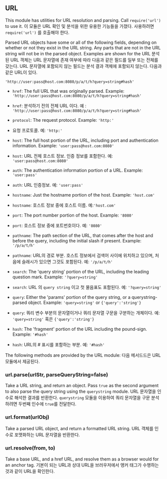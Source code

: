 ## URL

This module has utilities for URL resolution and parsing.
Call `require('url')` to use it.
이 모듈은 URL 확인 및 분석을 위한 유용한 기능들을 가졌다.
사용하려면 `require('url')` 를 호출해야 한다.

Parsed URL objects have some or all of the following fields, depending on
whether or not they exist in the URL string. Any parts that are not in the URL
string will not be in the parsed object. Examples are shown for the URL
분석된 URL 객체는 URL 문자열에 존재 여부에 따라 다음과 같은 필드를 일부 또는 전체를
갖는다.  URL 문자열에 포함되지 않는 필드는 분석 결과 객체에 포함되지 않는다.
다음과 같은 URL이 있다.

`'http://user:pass@host.com:8080/p/a/t/h?query=string#hash'`

* `href`: The full URL that was originally parsed.
  Example: `'http://user:pass@host.com:8080/p/a/t/h?query=string#hash'`

* `href`: 분석하기 전의 전체 URL 이다.
  예 : `'http://user:pass@host.com:8080/p/a/t/h?query=string#hash'`

* `protocol`: The request protocol.
  Example: `'http:'`

* 요청 프로토콜.
  예: `'http:'`

* `host`: The full host portion of the URL, including port and authentication information.
  Example: `'user:pass@host.com:8080'`

* `host`: URL 전체 호스트 정보. 인증 정보를 포함한다.
  예: `'user:pass@host.com:8080'`

* `auth`: The authentication information portion of a URL.
  Example: `'user:pass'`

* `auth`:  URL 인증정보.
  예: `'user:pass'`

* `hostname`: Just the hostname portion of the host.
  Example: `'host.com'`

* `hostname`: 호스트 정보 중에 호스트 이름.
  예:`'host.com'`

* `port`: The port number portion of the host.
  Example: `'8080'`

* `port`: 호스트 정보 중에 포트번호이다.
예: `'8080'`

* `pathname`: The path section of the URL, that comes after the host and before the query, including the initial slash if present.
  Example: `'/p/a/t/h'`

* `pathname`: URL의 경로 부분. 호스트 정보에서 검색어 사이에 위치하고 있으며, 처음에 슬래시가 있으면 그것도 포함된다.
  예: `'/p/a/t/h'`

* `search`: The 'query string' portion of the URL, including the leading question mark.
  Example: `'?query=string'`

* `search`: URL 의 `query string` 이고 첫 물음표도 포함된다.
  예: `'?query=string'`

* `query`: Either the 'params' portion of the query string, or a querystring-parsed object.
  Example: `'query=string'` or `{'query':'string'}`

* `query`: 쿼리 변수 부분의 문자열이거나 쿼리 문자열 구문을 구분하는 개체이다.
  예: `'query=string'` 혹은 `{'query':'string'}`

* `hash`: The 'fragment' portion of the URL including the pound-sign.
  Example: `'#hash'`

* `hash`: URL의 # 표시를 포함하는 부분.
  예: `'#hash'`

The following methods are provided by the URL module:
다음 메서드드은 URL 모듈에서 제공된다.

### url.parse(urlStr, parseQueryString=false)

Take a URL string, and return an object.  Pass `true` as the second argument to also parse
the query string using the `querystring` module.
URL 문자열을 인수로 해석한 결과를 반환한다. `querystring` 모듈을 이용하여 쿼리 문자열을 구문 분석하려면
두번째 인수에 `true`를 전달한다.

### url.format(urlObj)

Take a parsed URL object, and return a formatted URL string.
URL 객체를 인수로 포맷화하는 URL 문자열을 반환한다.

### url.resolve(from, to)

Take a base URL, and a href URL, and resolve them as a browser would for an anchor tag.
기본이 되는 URL과 상대 URL을 브러우저에서 앵커 태그가 수행하는 것과 같이 URL을 확인한다.

